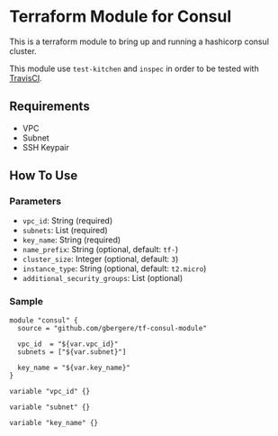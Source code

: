 # Terraform Module for Consul

This is a terraform module to bring up and running a hashicorp consul cluster.

This module use `test-kitchen` and `inspec` in order to be tested with
[TravisCI](https://travis-ci.org/gbergere/tf-consul-module).

## Requirements

* VPC
* Subnet
* SSH Keypair

## How To Use

### Parameters
* `vpc_id`: String (required)
* `subnets`: List (required)
* `key_name`: String (required)
* `name_prefix`: String (optional, default: `tf-`)
* `cluster_size`: Integer (optional, default: `3`)
* `instance_type`: String (optional, default: `t2.micro`)
* `additional_security_groups`: List (optional)

### Sample
```hcl
module "consul" {
  source = "github.com/gbergere/tf-consul-module"

  vpc_id  = "${var.vpc_id}"
  subnets = ["${var.subnet}"]

  key_name = "${var.key_name}"
}

variable "vpc_id" {}

variable "subnet" {}

variable "key_name" {}
```
